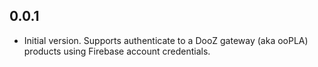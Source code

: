 ## 0.0.1

- Initial version. Supports authenticate to a DooZ gateway (aka ooPLA) products using Firebase account credentials.
